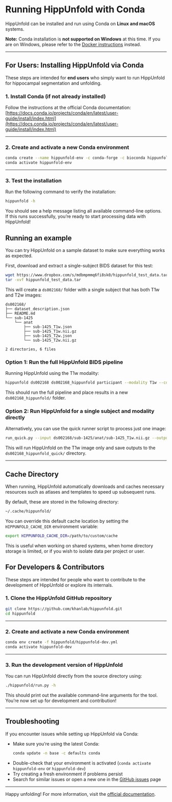 # Running HippUnfold with Conda

HippUnfold can be installed and run using Conda on **Linux and macOS** systems.

**Note:** Conda installation is **not supported on Windows** at this time. If you are on Windows, please refer to the [Docker instructions](docker.md) instead.

---

## For Users: Installing HippUnfold via Conda

These steps are intended for **end users** who simply want to run HippUnfold for hippocampal segmentation and unfolding.

### 1. Install Conda (if not already installed)

Follow the instructions at the official Conda documentation:
[https://docs.conda.io/projects/conda/en/latest/user-guide/install/index.html](https://docs.conda.io/projects/conda/en/latest/user-guide/install/index.html)

---

### 2. Create and activate a new Conda environment

```bash
conda create --name hippunfold-env -c conda-forge -c bioconda hippunfold
conda activate hippunfold-env
```

---

### 3. Test the installation

Run the following command to verify the installation:

```bash
hippunfold -h
```

You should see a help message listing all available command-line options.  
If this runs successfully, you’re ready to start processing data with HippUnfold!

## Running an example

You can try HippUnfold on a sample dataset to make sure everything works as expected.

First, download and extract a single-subject BIDS dataset for this test:

```bash
wget https://www.dropbox.com/s/mdbmpmmq6fi8sk0/hippunfold_test_data.tar 
tar -xvf hippunfold_test_data.tar
```

This will create a `ds002168/` folder with a single subject that has both T1w and T2w images:

```
ds002168/
├── dataset_description.json
├── README.md
└── sub-1425
    └── anat
        ├── sub-1425_T1w.json
        ├── sub-1425_T1w.nii.gz
        ├── sub-1425_T2w.json
        └── sub-1425_T2w.nii.gz

2 directories, 6 files
```

### Option 1: Run the full HippUnfold BIDS pipeline

Running HippUnfold using the T1w modality:

```bash
hippunfold ds002168 ds002168_hippunfold participant --modality T1w --cores all --use-conda
```

This should run the full pipeline and place results in a new `ds002168_hippunfold/` folder.

### Option 2: Run HippUnfold for a single subject and modality directly

Alternatively, you can use the quick runner script to process just one image:

```bash
run_quick.py --input ds002168/sub-1425/anat/sub-1425_T1w.nii.gz --output ds002168_hippunfold_quick --modality T1w --subject 1425
```

This will run HippUnfold on the T1w image only and save outputs to the `ds002168_hippunfold_quick/` directory.

---

## Cache Directory

When running, HippUnfold automatically downloads and caches necessary resources such as atlases and templates to speed up subsequent runs.

By default, these are stored in the following directory:

```bash
~/.cache/hippunfold/
```

You can override this default cache location by setting the `HIPPUNFOLD_CACHE_DIR` environment variable:

```bash
export HIPPUNFOLD_CACHE_DIR=/path/to/custom/cache
```

This is useful when working on shared systems, when home directory storage is limited, or if you wish to isolate data per project or user.

## For Developers & Contributors

These steps are intended for people who want to contribute to the development of HippUnfold or explore its internals.

### 1. Clone the HippUnfold GitHub repository

```bash
git clone https://github.com/khanlab/hippunfold.git
cd hippunfold
```

---

### 2. Create and activate a new Conda environment

```bash
conda env create -f hippunfold/hippunfold-dev.yml
conda activate hippunfold-dev
```

---

### 3. Run the development version of HippUnfold

You can run HippUnfold directly from the source directory using:

```bash
./hippunfold/run.py -h
```

This should print out the available command-line arguments for the tool.  
You’re now set up for development and contribution!

---

## Troubleshooting

If you encounter issues while setting up HippUnfold via Conda:

- Make sure you’re using the latest Conda:
  ```bash
  conda update -n base -c defaults conda
  ```
- Double-check that your environment is activated (`conda activate hippunfold-env` or `hippunfold-dev`)
- Try creating a fresh environment if problems persist
- Search for similar issues or open a new one in the [GitHub issues](https://github.com/khanlab/hippunfold/issues) page

---

Happy unfolding!
For more information, visit the [official documentation]( hippunfold.readthedocs.io ).
